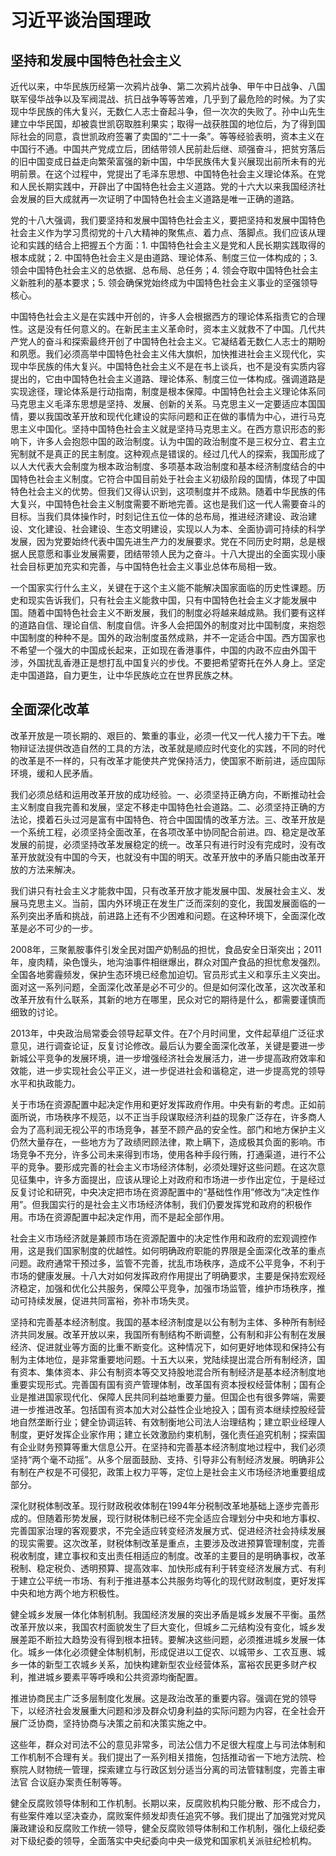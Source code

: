 # 习近平谈治国理政

## 坚持和发展中国特色社会主义

近代以来，中华民族历经第一次鸦片战争、第二次鸦片战争、甲午中日战争、八国联军侵华战争以及军阀混战、抗日战争等等苦难，几乎到了最危险的时候。为了实现中华民族的伟大复兴，无数仁人志士奋起斗争，但一次次的失败了。孙中山先生建立中华民国，却被袁世凯窃取胜利果实；取得一战获胜国的地位后，为了得到国际社会的同意，袁世凯政府签署了卖国的“二十一条”。等等经验表明，资本主义在中国行不通。中国共产党成立后，团结带领人民前赴后继、顽强奋斗，把贫穷落后的旧中国变成日益走向繁荣富强的新中国，中华民族伟大复兴展现出前所未有的光明前景。在这个过程中，党提出了毛泽东思想、中国特色社会主义理论体系。在党和人民长期实践中，开辟出了中国特色社会主义道路。党的十六大以来我国经济社会发展的巨大成就再一次证明了中国特色社会主义道路是唯一正确的道路。

党的十八大强调，我们要坚持和发展中国特色社会主义，要把坚持和发展中国特色社会主义作为学习贯彻党的十八大精神的聚焦点、着力点、落脚点。我们应该从理论和实践的结合上把握五个方面：1. 中国特色社会主义是党和人民长期实践取得的根本成就；2. 中国特色社会主义是由道路、理论体系、制度三位一体构成的；3. 领会中国特色社会主义的总依据、总布局、总任务；4. 领会夺取中国特色社会主义新胜利的基本要求；5. 领会确保党始终成为中国特色社会主义事业的坚强领导核心。

中国特色社会主义是在实践中开创的，许多人会根据西方的理论体系指责它的合理性。这是没有任何意义的。在新民主主义革命时，资本主义就救不了中国。几代共产党人的奋斗和探索最终开创了中国特色社会主义。它凝结着无数仁人志士的期盼和夙愿。我们必须高举中国特色社会主义伟大旗帜，加快推进社会主义现代化，实现中华民族的伟大复兴。中国特色社会主义不是在书上谈兵，也不是没有实质内容提出的，它由中国特色社会主义道路、理论体系、制度三位一体构成。强调道路是实现途径，理论体系是行动指南，制度是根本保障。中国特色社会主义理论体系同马克思主义毛泽东思想是坚持、发展、创新的关系。马克思主义一定要适应本国国情，要以我国改革开放和现代化建设的实际问题和正在做的事情为中心，进行马克思主义中国化。坚持中国特色社会主义就是坚持马克思主义。在西方意识形态的影响下，许多人会抱怨中国的政治制度。认为中国的政治制度不是三权分立、君主立宪制就不是真正的民主制度。这种观点是错误的。经过几代人的探索，我国形成了以人大代表大会制度为根本政治制度、多项基本政治制度和基本经济制度结合的中国特色社会主义制度。它符合中国目前处于社会主义初级阶段的国情，体现了中国特色社会主义的优势。但我们又得认识到，这项制度并不成熟。随着中华民族的伟大复兴，中国特色社会主义制度需要不断地完善。这也是我们这一代人需要奋斗的目标。当我们具体操作时，时刻记住五位一体的总布局，推进经济建设、政治建设、文化建设、社会建设、生态文明建设，实现以人为本、全面协调可持续的科学发展，因为党要始终代表中国先进生产力的发展要求。党在不同历史时期，总是根据人民意愿和事业发展需要，团结带领人民为之奋斗。十八大提出的全面实现小康社会目标更加充实和完善，与中国特色社会主义事业总体布局相一致。

一个国家实行什么主义，关键在于这个主义能不能解决国家面临的历史性课题。历史和现实告诉我们，只有社会主义能救中国，只有中国特色社会主义才能发展中国。随着中国特色社会主义不断发展，我们的制度必将越来越成熟。我们要有这样的道路自信、理论自信、制度自信。许多人会把国外的制度对比中国制度，来抱怨中国制度的种种不是。国外的政治制度虽然成熟，并不一定适合中国。西方国家也不希望一个强大的中国成长起来，正如现在香港事件，中国的内政不应由外国干涉，外国扰乱香港正是想打乱中国复兴的步伐。不要把希望寄托在外人身上。坚定走中国道路，自力更生，让中华民族屹立在世界民族之林。

## 全面深化改革

改革开放是一项长期的、艰巨的、繁重的事业，必须一代又一代人接力干下去。唯物辩证法提供改造自然的工具的方法，改革就是顺应时代变化的实践，不同的时代的改革是不一样的，只有改革才能使共产党保持活力，使国家不断前进，适应国际环境，缓和人民矛盾。

我们必须总结和运用改革开放的成功经验。一、必须坚持正确方向，不断推动社会主义制度自我完善和发展，坚定不移走中国特色社会道路。二、必须坚持正确的方法论，摸着石头过河是富有中国特色、符合中国国情的改革方法。三、改革开放是一个系统工程，必须坚持全面改革，在各项改革中协同配合前进。四、稳定是改革发展的前提，必须坚持改革发展稳定的统一。改革只有进行时没有完成时，没有改革开放就没有中国的今天，也就没有中国的明天。改革开放中的矛盾只能由改革开放的方法来解决。

我们讲只有社会主义才能救中国，只有改革开放才能发展中国、发展社会主义、发展马克思主义。当前，国内外环境正在发生广泛而深刻的变化，我国发展面临的一系列突出矛盾和挑战，前进路上还有不少困难和问题。在这种环境下，全面深化改革是必不可少的一步。

2008年，三聚氰胺事件引发全民对国产奶制品的担忧，食品安全日渐突出；2011年，廋肉精，染色馒头，地沟油事件相继爆出，群众对国产食品的担忧愈发强烈。全国各地雾霾频发，保护生态环境已经愈加迫切。官员形式主义和享乐主义突出。面对这一系列问题，全面深化改革是必不可少的。但是如何深化改革，这次改革和改革开放有什么联系，其新的地方在哪里，民众对它的期待是什么，都需要谨慎而细致的讨论。

2013年，中央政治局常委会领导起草文件。在7个月时间里，文件起草组广泛征求意见，进行调查论证，反复讨论修改。最后认为要全面深化改革，关键是要进一步新城公平竞争的发展环境，进一步增强经济社会发展活力，进一步提高政府效率和效能，进一步实现社会公平正义，进一步促进社会和谐稳定，进一步提高党的领导水平和执政能力。

关于市场在资源配置中起决定作用和更好发挥政府作用。中央有新的考虑。正如前面所说，市场秩序不规范，以不正当手段谋取经济利益的现象广泛存在，许多商人会为了高利润无视公平的市场竞争，甚至不顾产品的安全性。部门和地方保护主义仍然大量存在，一些地方为了政绩罔顾法律，欺上瞒下，造成极其负面的影响。市场竞争不充分，许多公司未来得到市场，使用各种手段行贿，打通渠道，进行不公平的竞争。要形成完善的社会主义市场经济体制，必须处理好这些问题。在这次意见征集中，许多方面提出，应该从理论上对政府和市场进一步作出定位，于是经过反复讨论和研究，中央决定把市场在资源配置中的“基础性作用”修改为“决定性作用”。但我国实行的是社会主义市场经济体制，我们仍要发挥党和政府的积极作用。市场在资源配置中起决定作用，而不是起全部作用。

社会主义市场经济就是兼顾市场在资源配置中的决定性作用和政府的宏观调控作用，这是我们国家制度的优越性。如何明确政府职能的界限是全面深化改革的重点问题。政府通常干预过多，监管不完善，扰乱市场秩序，造成不公平竞争，不利于市场的健康发展。十八大对如何发挥政府作用提出了明确要求，主要是保持宏观经济稳定，加强和优化公共服务，保障公平竞争，加强市场监管，维护市场秩序，推动可持续发展，促进共同富裕，弥补市场失灵。

坚持和完善基本经济制度。我国的基本经济制度是以公有制为主体、多种所有制经济共同发展。改革开放以来，我国所有制结构不断调整，公有制和非公有制在发展经济、促进就业等方面的比重不断变化。这种情况下，如何更好地体现和保持公有制为主体地位，是非常重要地问题。十五大以来，党陆续提出混合所有制经济，国有资本、集体资本、非公有制资本等交叉持股地混合所有制经济是基本经济制度地重要实现形式。完善国有国有资产管理体制，改革国有资本授权经营体制；国有企业是推进国家现代化、保障人民共同利益地重要力量。但国企也有很多弊端，需要进一步推进改革。包括国有资本加大对公益性企业地投入；国有资本继续控股经营地自然垄断行业；健全协调运转、有效制衡地公司法人治理结构；建立职业经理人制度，更好发挥企业家作用；建立长效激励约束机制，强化责任追究机制；探索国有企业财务预算等重大信息公开。在坚持和完善基本经济制度地过程中，我们必须坚持“两个毫不动摇”。从多个层面鼓励、支持、引导非公有制经济发展。明确非公有制在产权是不可侵犯，政策上权力平等，定位上是社会主义市场经济地重要组成部分。

深化财税体制改革。现行财政税收体制在1994年分税制改革地基础上逐步完善形成的。但随着形势发展，现行财税体制已经不完全适应合理划分中央和地方事权、完善国家治理的客观要求，不完全适应转变经济发展方式、促进经济社会持续发展的现实需要。这次改革，财税体制改革是重点，主要涉及改进预算管理制度，完善税收制度，建立事权和支出责任相适应的制度。改革的主要目的是明确事权，改革税制、稳定税负、透明预算、提高效率、加快形成有利于转变经济发展方式、有利于建立公平统一市场、有利于推进基本公共服务均等化的现代财政制度，更好发挥中央和地方两个地方积极性。

健全城乡发展一体化体制机制。我国经济发展的突出矛盾是城乡发展不平衡。虽然改革开放以来，我国农村面貌发生了巨大变化，但城乡二元结构没有变化，城乡发展差距不断拉大趋势没有得到根本扭转。要解决这些问题，必须推进城乡发展一体化。城乡一体化必须健全体制机制，形成促进以工促农、以城带乡、工农互惠、城乡一体的新型工农城乡关系，加快构建新型农业经营体系，富裕农民更多财产权利，推进城乡要素平等呼唤和公共资源均衡配置。

推进协商民主广泛多层制度化发展。这是政治改革的重要内容。强调在党的领导下，以经济社会发展重大问题和涉及群众切身利益的实际问题为内容，在全社会开展广泛协商，坚持协商与决策之前和决策实施之中。

这些年，群众对司法不公的意见非常多，司法公信力不足很大程度上与司法体制和工作机制不合理有关。我们提出了一系列相关措施，包括推动省一下地方法院、检察院人财物统一管理，探索建立与行政区划分适当分离的司法管辖制度，完善主审法官
合议庭办案责任制等等。

健全反腐败领导体制和工作机制。长期以来，反腐败机构只能分散、形不成合力，有些案件难以坚决查办，腐败案件频发却责任追究不够。我们提出了加强党对党风廉政建设和反腐败工作统一领导，健全反腐败领导体制和工作机制，强化上级纪委对下级纪委的领导，全面落实中央纪委向中央一级党和国家机关派驻纪检机构。




